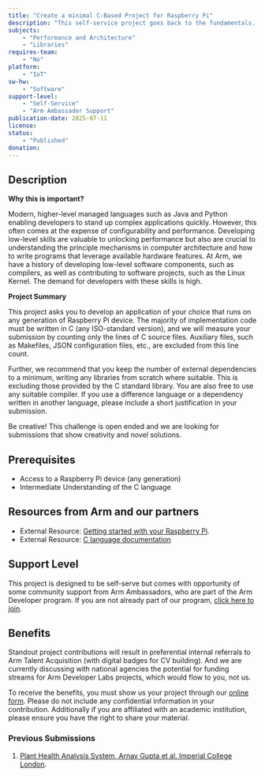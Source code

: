 ```yaml
---
title: "Create a minimal C-Based Project for Raspberry Pi"
description: "This self-service project goes back to the fundamentals. The challenge is to develop an application of your choice but your are only permitted to use the C language with as few dependencies as possible."
subjects:
    - "Performance and Architecture"
    - "Libraries"
requires-team:
    - "No"
platform:
    - "IoT"
sw-hw:
    - "Software"
support-level: 
    - "Self-Service"
    - "Arm Ambassador Support"
publication-date: 2025-07-11
license:
status:
    - "Published" 
donation:
---
```



## Description

**Why this is important?** 

Modern, higher-level managed languages such as Java and Python enabling developers to stand up complex applications quickly. However, this often comes at the expense of configurability and performance. Developing low-level skills are valuable to unlocking performance but also are crucial to understanding the principle mechanisms in computer architecture and how to write programs that leverage available hardware features. At Arm, we have a history of developing low-level software components, such as compilers, as well as contributing to software projects, such as the Linux Kernel. The demand for developers with these skills is high. 

**Project Summary**

This project asks you to develop an application of your choice that runs on any generation of Raspberry Pi device. The majority of implementation code must be written in C (any ISO-standard version), and we will measure your submission by counting only the lines of C source files. Auxiliary files, such as Makefiles, JSON configuration files, etc., are excluded from this line count.

Further, we recommend that you keep the number of external dependencies to a minimum, writing any libraries from scratch where suitable. This is excluding those provided by the C standard library. You are also free to use any suitable compiler. If you use a difference language or a dependency written in another language, please include a short justification in your submission. 

Be creative! This challenge is open ended and we are looking for submissions that show creativity and novel solutions. 


## Prerequisites

- Access to a Raspberry Pi device (any generation) 
- Intermediate Understanding of the C language


## Resources from Arm and our partners

- External Resource: [Getting started with your Raspberry Pi](https://www.raspberrypi.com/documentation/computers/getting-started.html).
- External Resource: [C language documentation](https://en.cppreference.com/w/c/language.html)

## Support Level

This project is designed to be self-serve but comes with opportunity of some community support from Arm Ambassadors, who are part of the Arm Developer program. If you are not already part of our program, [click here to join](https://www.arm.com/resources/developer-program?#register).

## Benefits 

Standout project contributions will result in preferential internal referrals to Arm Talent Acquisition (with digital badges for CV building).  And we are currently discussing with national agencies the potential for funding streams for Arm Developer Labs projects, which would flow to you, not us.

To receive the benefits, you must show us your project through our [online form](https://forms.office.com/e/VZnJQLeRhD). Please do not include any confidential information in your contribution. Additionally if you are affiliated with an academic institution, please ensure you have the right to share your material.

### Previous Submissions
1. [Plant Health Analysis System, Arnav Gupta et al. Imperial College London](https://github.com/Arg2006/ARM_Presentation.git).
